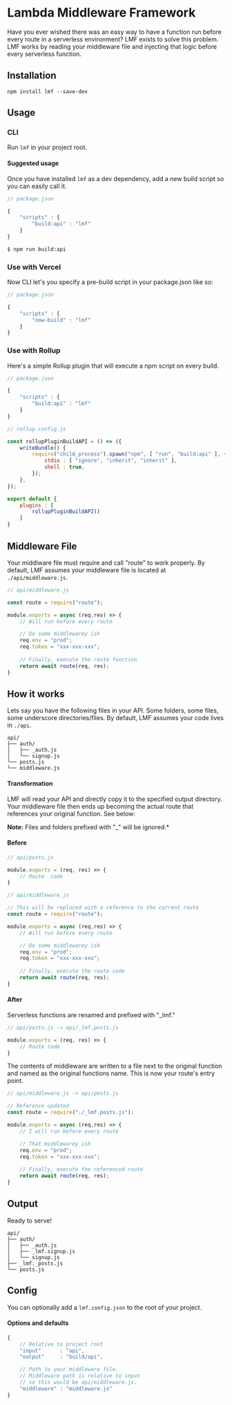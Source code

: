# **Lambda Middleware Framework**

Have you ever wished there was an easy way to have a function run before every route in a serverless environment? LMF exists to solve this problem. LMF works by reading your middleware file and injecting that logic before every serverless function. 

## **Installation**
```npm install lmf --save-dev```

## **Usage**
### **CLI**
Run `lmf` in your project root.

#### Suggested usage
Once you have installed `lmf` as a dev dependency, add a new build script so you can easily call it.
```javascript
// package.json

{
    "scripts" : {
        "build:api" : "lmf"
    }
}
```
```bash
$ npm run build:api
```

### **Use with Vercel**
Now CLI let's you specify a pre-build script in your package.json like so:
```javascript
// package.json

{
    "scripts" : {
        "now-build" : "lmf"
    }
}
```

### **Use with Rollup**
Here's a simple Rollup plugin that will execute a npm script on every build.
```javascript
// package.json

{
    "scripts" : {
        "build:api" : "lmf"
    }
}
```
```javascript
// rollup.config.js

const rollupPluginBuildAPI = () => ({
    writeBundle() {
        require("child_process").spawn("npm", [ "run", "build:api" ], {
            stdio : [ "ignore", "inherit", "inherit" ],
            shell : true,
        });
    },
});

export default {
    plugins : [
        rollupPluginBuildAPI()
    ]
}

```

## **Middleware File**
Your middlware file must require and call "route" to work properly. By default, LMF assumes your middleware file is located at `./api/middleware.js`.
```javascript
// api/middleware.js

const route = require("route");

module.exports = async (req,res) => {
    // Will run before every route

    // Do some middlewarey ish
    req.env = "prod";
    req.token = "xxx-xxx-xxx";
    
    // Finally, execute the route function
    return await route(req, res);
}
```

## **How it works**
Lets say you have the following files in your API. Some folders, some files, some underscore directories/files. By default, LMF assumes your code lives in `./api`.

```
api/
├── auth/
│   ├── _auth.js
│   └── signup.js
└── posts.js
└── middleware.js
```

#### **Transformation**
LMF will read your API and directly copy it to the specified output directory. Your middleware file then ends up becoming the actual route that references your original function. See below:

**Note:** Files and folders prefixed with "_" will be ignored.*

#### **Before**
```javascript
// api/posts.js

module.exports = (req, res) => {
    // Route  code
}

```
```javascript
// api/middleware.js

// This will be replaced with a reference to the current route
const route = require("route");

module.exports = async (req,res) => {
    // Will run before every route

    // Do some middlewarey ish
    req.env = "prod";
    req.token = "xxx-xxx-xxx";
    
    // Finally, execute the route code
    return await route(req, res);
}
```


#### **After**
Serverless functions are renamed and prefixed with "_lmf."
```javascript
// api/posts.js -> api/_lmf.posts.js

module.exports = (req, res) => {
    // Route code
}

```

The contents of middleware are written to a file next to the original function and named as the original functions name. This is now your route's entry point. 
```javascript
// api/middleware.js -> api/posts.js

// Reference updated
const route = require("./_lmf.posts.js");

module.exports = async (req,res) => {
    // I will run before every route

    // That middlewarey ish
    req.env = "prod";
    req.token = "xxx-xxx-xxx";
    
    // Finally, execute the referenced route
    return await route(req, res);
}
```

## **Output**
Ready to serve!
```
api/
├── auth/
│   ├── _auth.js
│   ├── _lmf.signup.js
│   └── signup.js
├── _lmf._posts.js
└── posts.js
```

## **Config**
You can optionally add a ```lmf.config.json``` to the root of your project.

#### Options and defaults
```javascript
{
    // Relative to project root
    "input"      : "api",
    "output"     : "build/api",

    // Path to your middleware file.
    // Middleware path is relative to input
    // so this would be api/middleware.js.
    "middleware" : "middleware.js" 
}
```

